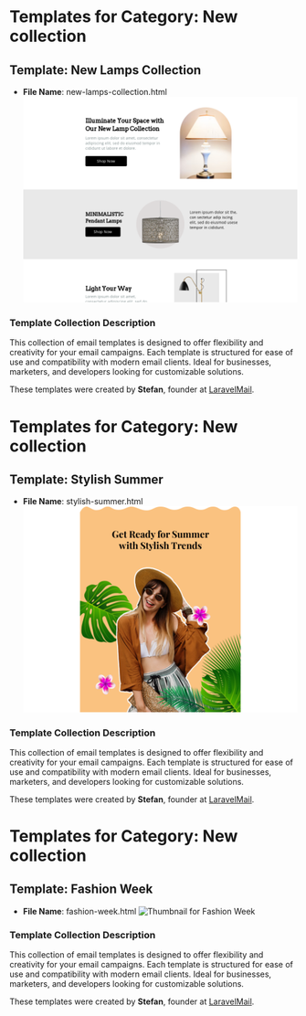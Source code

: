 # Templates for Category: New collection

## Template: New Lamps Collection
- **File Name**: new-lamps-collection.html
![Thumbnail for New Lamps Collection](./new-lamps-collection.png)

### Template Collection Description
This collection of email templates is designed to offer flexibility and creativity for your email campaigns. Each template is structured for ease of use and compatibility with modern email clients. Ideal for businesses, marketers, and developers looking for customizable solutions.

These templates were created by **Stefan**, founder at [LaravelMail](https://laravelmail.com).

# Templates for Category: New collection

## Template: Stylish Summer
- **File Name**: stylish-summer.html
![Thumbnail for Stylish Summer](./stylish-summer.png)

### Template Collection Description
This collection of email templates is designed to offer flexibility and creativity for your email campaigns. Each template is structured for ease of use and compatibility with modern email clients. Ideal for businesses, marketers, and developers looking for customizable solutions.

These templates were created by **Stefan**, founder at [LaravelMail](https://laravelmail.com).

# Templates for Category: New collection

## Template: Fashion Week
- **File Name**: fashion-week.html
![Thumbnail for Fashion Week](./fashion-week.png)

### Template Collection Description
This collection of email templates is designed to offer flexibility and creativity for your email campaigns. Each template is structured for ease of use and compatibility with modern email clients. Ideal for businesses, marketers, and developers looking for customizable solutions.

These templates were created by **Stefan**, founder at [LaravelMail](https://laravelmail.com).

